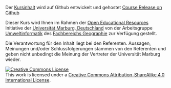 Der [Kursinhalt](https://geomoer.github.io/moer-bsc-systemdynamik/) wird auf Github entwickelt und gehostet [Course Release on Github](https://geomoer.github.io/moer-bsc-systemdynamik/)

Dieser Kurs wird Ihnen im Rahmen der [Open Educational Resources](https://oer.uni-marburg.de) Initiative der [Universität Marburg, Deutschland](https://www.uni-marburg.de/de) von der Arbeitsgruppe [Umweltinformatik](https://www.uni-marburg.de/fb19/fachgebiete/umweltinformatik/) des [Fachbereichs Geographie](https://www.uni-marburg.de/fb19) zur Verfügung gestellt.

Die Verantwortung für den Inhalt liegt bei den Referenten. Aussagen, Meinungen und/oder Schlussfolgerungen stammen von den Referenten und geben nicht unbedingt die Meinung der Vertreter der Universität Marburg wieder.  



<a rel="license" href="http://creativecommons.org/licenses/by-sa/4.0/"><img alt="Creative Commons License" style="border-width:0" src="https://i.creativecommons.org/l/by-sa/4.0/88x31.png" /></a><br />This work is licensed under a <a rel="license" href="http://creativecommons.org/licenses/by-sa/4.0/">Creative Commons Attribution-ShareAlike 4.0 International License</a>.
